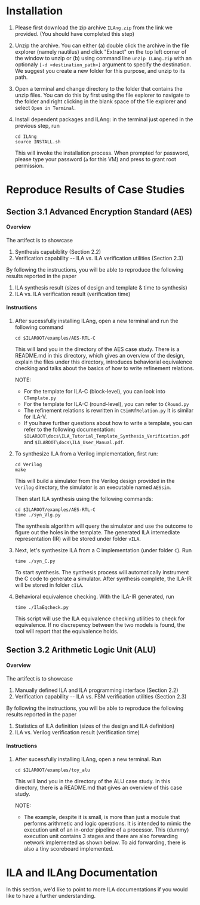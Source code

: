 Installation
==================

1. Please first download the zip archive `ILAng.zip` from the link we provided. (You should have completed this step)

2. Unzip the archive. You can either (a) double click the archive in the file explorer (namely nautilus) and click "Extract" on the top left corner of the window to unzip or (b) using command line `unzip ILAng.zip` with an optionaly `[-d <destination_path>]` argument to specify the destination. We suggest you create a new folder for this purpose, and unzip to its path.

3. Open a terminal and change directory to the folder that contains the unzip files. You can do this by first using the file explorer to navigate to the folder and right clicking in the blank space of the file explorer and select `Open in Terminal`.

4. Install dependent packages and ILAng: in the terminal just opened in the previous step, run 

    ```
    cd ILAng
    source INSTALL.sh
    ```
   
   This will invoke the installation process. When prompted for password, please type your password (`a` for this VM) and press <Enter> to grant root permission. 
 
 
   
Reproduce Results of Case Studies
====================================


Section 3.1 Advanced Encryption Standard (AES)
------------------------------------------------------

#### Overview ####

The artifect is to showcase
   
   1. Synthesis capabiblity (Section 2.2)
   2. Verification capability -- ILA vs. ILA verification utilities (Section 2.3)
  
By following the instructions, you will be able to reproduce the following results
reported in the paper

   1. ILA synthesis result (sizes of design and template & time to synthesis)
   2. ILA vs. ILA verification result (verification time)


#### Instructions ####

   1. After sucessfully installing ILAng, open a new terminal and run the following command  
      ```
      cd $ILAROOT/examples/AES-RTL-C
      ```

      This will land you in the directory of the AES case study.
      There is a README.md in this directory, which gives an overview of the design,
      explain the files under this directory, introduces behaviorial equivalence 
      checking and talks about the basics of how to write refinement relations.
       
      NOTE:
         * For the template for ILA-C (block-level), you can look into `CTemplate.py`
         * For the template for ILA-C (round-level), you can refer to `CRound.py` 
         * The refinement relations is rewritten in `CSimRfRelation.py`
           It is similar for ILA-V. 
         * If you have further questions about how to write a template, 
           you can refer to the following documentation: 
           `$ILAROOT\docs\ILA_Tutorial_Template_Synthesis_Verification.pdf` and
           `$ILAROOT\docs\ILA_User_Manual.pdf`.
    
   2. To synthesize ILA from a Verilog implementation, first run:
      ```
      cd Verilog
      make
      ```
        
      This will build a simulator from the Verilog design provided in the `Verilog` 
      directory, the simulator is an executable named `AESsim`. 
        
      Then start ILA synthesis using the following commands:
      
      ```
      cd $ILAROOT/examples/AES-RTL-C
      time ./syn_Vlg.py
      ```
        
      The synthesis algorithm will query the simulator and use the outcome to figure
      out the holes in the template. The generated ILA intemediate representation (IR)
      will be stored under folder `vILA`.
        
   3. Next, let's synthesize ILA from a C implementation (under folder `C`). Run
      ```  
      time ./syn_C.py
      ```
            
      To start synthesis. The synthesis process will automatically instrument the C
      code to generate a simulator. After synthesis complete, the ILA-IR will be stored
      in folder `cILA`.
    
   4. Behavioral equivalence checking. With the ILA-IR generated, run
      ```
      time ./IlaEqcheck.py
      ```
            
      This script will use the ILA equivalence checking utilities to check for equivalence.
      If no discrepency between the two models is found, the tool will report that 
      the equivalence holds.
       


Section 3.2  Arithmetic Logic Unit (ALU)
------------------------------------------------------

#### Overview ####

The artifect is to showcase
   
   1. Manually defined ILA and ILA programming interface (Section 2.2)
   2. Verification capability -- ILA vs. FSM verification utilities (Section 2.3)
  
By following the instructions, you will be able to reproduce the following results
reported in the paper

   1. Statistics of ILA definition (sizes of the design and ILA definition)
   2. ILA vs. Verilog verification result (verification time)


#### Instructions ####

   1. After sucessfully installing ILAng, open a new terminal. Run  
      ```
      cd $ILAROOT/examples/toy_alu
      ```
        
      This will land you in the directory of the ALU case study.
      In this directory, there is a README.md that gives an overview of this case
      study. 
       
      NOTE:
         * The example, despite it is small, is more than just a module 
           that performs arithmetic and logic operations. It is intended
           to mimic the execution unit of an in-order pipeline of a processor.
           This (dummy) execution unit contains 3 stages and there are also 
           forwarding network implemented as shown below. To aid forwarding, 
           there is also a tiny scoreboard implemented.
       

ILA and ILAng Documentation
====================================

In this section, we'd like to point to more ILA documentations if you would like
to have a further understanding.





